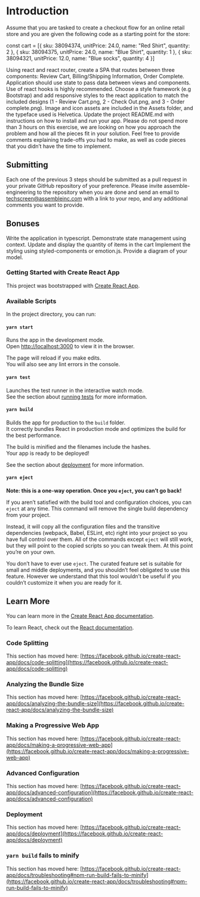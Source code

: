 # Introduction

Assume that you are tasked to create a checkout flow for an online retail store and you are given the following code as a starting point for the store:

const cart = [{ sku: 38094374, unitPrice: 24.0, name: "Red Shirt", quantity: 2 }, { sku: 38094375, unitPrice: 24.0, name: "Blue Shirt", quantity: 1 }, { sku: 38094321, unitPrice: 12.0, name: "Blue socks", quantity: 4 }]

Using react and react router, create a SPA that routes between three components: Review Cart, Billing/Shipping Information, Order Complete.
Application should use state to pass data between views and components. Use of react hooks is highly recommended.
Choose a style framework (e.g Bootstrap) and add responsive styles to the react application to match the included designs (1 - Review Cart.png, 2 - Check Out.png, and 3 - Order complete.png). Image and icon assets are included in the Assets folder, and the typeface used is Helvetica.
Update the project README.md with instructions on how to install and run your app.
Please do not spend more than 3 hours on this exercise, we are looking on how you approach the problem and how all the pieces fit in your solution. Feel free to provide comments explaining trade-offs you had to make, as well as code pieces that you didn’t have the time to implement.

## Submitting

Each one of the previous 3 steps should be submitted as a pull request in your private GitHub repository of your preference. Please invite assemble-engineering to the repository when you are done and send an email to techscreen@assembleinc.com with a link to your repo, and any additional comments you want to provide.

## Bonuses

Write the application in typescript.
Demonstrate state management using context.
Update and display the quantity of items in the cart
Implement the styling using styled-components or emotion.js.
Provide a diagram of your model.

### Getting Started with Create React App

This project was bootstrapped with [Create React App](https://github.com/facebook/create-react-app).

### Available Scripts

In the project directory, you can run:

#### `yarn start`

Runs the app in the development mode.\
Open [http://localhost:3000](http://localhost:3000) to view it in the browser.

The page will reload if you make edits.\
You will also see any lint errors in the console.

#### `yarn test`

Launches the test runner in the interactive watch mode.\
See the section about [running tests](https://facebook.github.io/create-react-app/docs/running-tests) for more information.

#### `yarn build`

Builds the app for production to the `build` folder.\
It correctly bundles React in production mode and optimizes the build for the best performance.

The build is minified and the filenames include the hashes.\
Your app is ready to be deployed!

See the section about [deployment](https://facebook.github.io/create-react-app/docs/deployment) for more information.

#### `yarn eject`

**Note: this is a one-way operation. Once you `eject`, you can’t go back!**

If you aren’t satisfied with the build tool and configuration choices, you can `eject` at any time. This command will remove the single build dependency from your project.

Instead, it will copy all the configuration files and the transitive dependencies (webpack, Babel, ESLint, etc) right into your project so you have full control over them. All of the commands except `eject` will still work, but they will point to the copied scripts so you can tweak them. At this point you’re on your own.

You don’t have to ever use `eject`. The curated feature set is suitable for small and middle deployments, and you shouldn’t feel obligated to use this feature. However we understand that this tool wouldn’t be useful if you couldn’t customize it when you are ready for it.

## Learn More

You can learn more in the [Create React App documentation](https://facebook.github.io/create-react-app/docs/getting-started).

To learn React, check out the [React documentation](https://reactjs.org/).

### Code Splitting

This section has moved here: [https://facebook.github.io/create-react-app/docs/code-splitting](https://facebook.github.io/create-react-app/docs/code-splitting)

### Analyzing the Bundle Size

This section has moved here: [https://facebook.github.io/create-react-app/docs/analyzing-the-bundle-size](https://facebook.github.io/create-react-app/docs/analyzing-the-bundle-size)

### Making a Progressive Web App

This section has moved here: [https://facebook.github.io/create-react-app/docs/making-a-progressive-web-app](https://facebook.github.io/create-react-app/docs/making-a-progressive-web-app)

### Advanced Configuration

This section has moved here: [https://facebook.github.io/create-react-app/docs/advanced-configuration](https://facebook.github.io/create-react-app/docs/advanced-configuration)

### Deployment

This section has moved here: [https://facebook.github.io/create-react-app/docs/deployment](https://facebook.github.io/create-react-app/docs/deployment)

### `yarn build` fails to minify

This section has moved here: [https://facebook.github.io/create-react-app/docs/troubleshooting#npm-run-build-fails-to-minify](https://facebook.github.io/create-react-app/docs/troubleshooting#npm-run-build-fails-to-minify)
